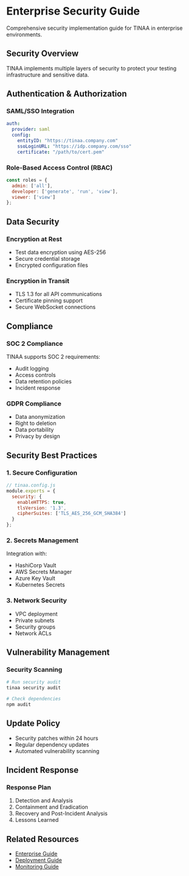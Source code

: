 # Enterprise Security Guide

Comprehensive security implementation guide for TINAA in enterprise environments.

## Security Overview

TINAA implements multiple layers of security to protect your testing infrastructure and sensitive data.

## Authentication & Authorization

### SAML/SSO Integration

```yaml
auth:
  provider: saml
  config:
    entityID: "https://tinaa.company.com"
    ssoLoginURL: "https://idp.company.com/sso"
    certificate: "/path/to/cert.pem"
```

### Role-Based Access Control (RBAC)

```javascript
const roles = {
  admin: ['all'],
  developer: ['generate', 'run', 'view'],
  viewer: ['view']
};
```

## Data Security

### Encryption at Rest

- Test data encryption using AES-256
- Secure credential storage
- Encrypted configuration files

### Encryption in Transit

- TLS 1.3 for all API communications
- Certificate pinning support
- Secure WebSocket connections

## Compliance

### SOC 2 Compliance

TINAA supports SOC 2 requirements:
- Audit logging
- Access controls
- Data retention policies
- Incident response

### GDPR Compliance

- Data anonymization
- Right to deletion
- Data portability
- Privacy by design

## Security Best Practices

### 1. Secure Configuration

```javascript
// tinaa.config.js
module.exports = {
  security: {
    enableHTTPS: true,
    tlsVersion: '1.3',
    cipherSuites: ['TLS_AES_256_GCM_SHA384']
  }
};
```

### 2. Secrets Management

Integration with:
- HashiCorp Vault
- AWS Secrets Manager
- Azure Key Vault
- Kubernetes Secrets

### 3. Network Security

- VPC deployment
- Private subnets
- Security groups
- Network ACLs

## Vulnerability Management

### Security Scanning

```bash
# Run security audit
tinaa security audit

# Check dependencies
npm audit
```

## Update Policy

- Security patches within 24 hours
- Regular dependency updates
- Automated vulnerability scanning

## Incident Response

### Response Plan

1. Detection and Analysis
2. Containment and Eradication
3. Recovery and Post-Incident Analysis
4. Lessons Learned

## Related Resources

- [Enterprise Guide](../ENTERPRISE_GUIDE.md)
- [Deployment Guide](../DEPLOYMENT.md)
- [Monitoring Guide](monitoring.md)